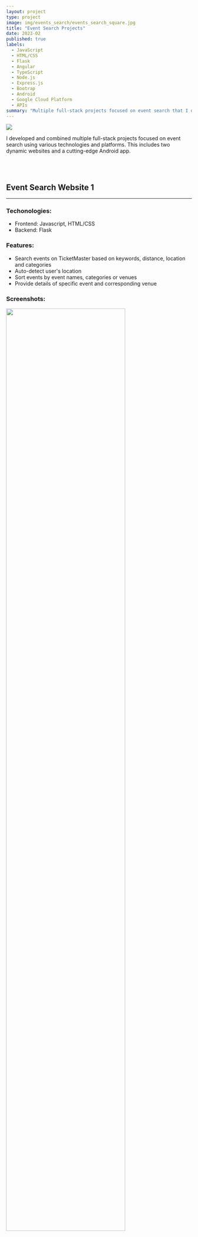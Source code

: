 ```yaml
---
layout: project
type: project
image: img/events_search/events_search_square.jpg
title: "Event Search Projects"
date: 2023-02
published: true
labels:
  - JavaScript
  - HTML/CSS
  - Flask
  - Angular
  - TypeScript
  - Node.js
  - Express.js
  - Bootrap
  - Android
  - Google Cloud Platform
  - APIs
summary: "Multiple full-stack projects focused on event search that I developed for CSCI-570 Web Technologies."
---
```


<img class="img-fluid rounded d-block mx-auto" src="../img/events_search/events-search-index.png">

I developed and combined multiple full-stack projects focused on event search using various technologies and platforms. This includes two dynamic websites and a cutting-edge Android app.

<br/>
<br/>

## Event Search Website 1

<hr>

### Techonologies: 
- Frontend: Javascript, HTML/CSS
- Backend: Flask

### Features: 
- Search events on TicketMaster based on keywords, distance, location and categories
- Auto-detect user's location
- Sort events by event names, categories or venues
- Provide details of specific event and corresponding venue

### Screenshots:
<div class="d-flex justify-content-center align-items-center flex-column">
  <img width="80%" class="img-fluid rounded mb-2" src="../img/events_search/web-1-1.png">
  <img width="80%" class="img-fluid rounded mb-2" src="../img/events_search/web-1-2.png">
  <img width="80%" class="img-fluid rounded mb-2" src="../img/events_search/web-1-3.png">
</div>

<br/>
<br/>

## Event Search Website 2

<hr>

### Techonologies: 
- Frontend: Angular, Typescript, Bootstrap
- Backend: Node.js, Express

### Features Added: 
- Auto-complete keywords input by users
- Provide more details of specific event and corresponding venue, such as venue location on Google Map
- Provide artists' Spotify profile of music-related events
- Mark favorite events in website Cookies

### Screenshots:
<div class="d-flex justify-content-center align-items-center flex-column">
  <img width="80%" class="img-fluid rounded mb-2" src="../img/events_search/web-2-1.png">
  <img width="80%" class="img-fluid rounded mb-2" src="../img/events_search/web-2-2.png">
  <img width="80%" class="img-fluid rounded mb-2" src="../img/events_search/web-2-3.png">
  <img width="80%" class="img-fluid rounded mb-2" src="../img/events_search/web-2-4.png">
</div>

## Event Finder Android App

<hr>

I developed an Android app on Android Studio with all the features mentioned above. Reused the Node.js backend I constructed for [Event Search Website 2](#event-search-website-2) to fetch data from APIs.

### Screenshots:
<img width="80%" class="img-fluid rounded d-block mx-auto" src="../img/events_search/app.jpg">

<br/>
<br/>
<hr>

Source: <a href="https://gitfront.io/r/user-4509220/iD4QEsaTmcKq/wanjingy.github.io/"><i class="large github icon "></i>Github</a>
